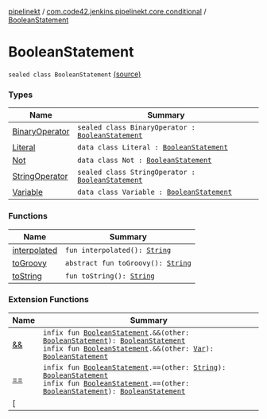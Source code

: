 [pipelinekt](../../index.md) / [com.code42.jenkins.pipelinekt.core.conditional](../index.md) / [BooleanStatement](./index.md)

# BooleanStatement

`sealed class BooleanStatement` [(source)](https://github.com/code42/pipelinekt/tree/master/core/src/main/kotlin/com/code42/jenkins/pipelinekt/core/conditional/BooleanStatement.kt#L5)

### Types

| Name | Summary |
|---|---|
| [BinaryOperator](-binary-operator/index.md) | `sealed class BinaryOperator : `[`BooleanStatement`](./index.md) |
| [Literal](-literal/index.md) | `data class Literal : `[`BooleanStatement`](./index.md) |
| [Not](-not/index.md) | `data class Not : `[`BooleanStatement`](./index.md) |
| [StringOperator](-string-operator/index.md) | `sealed class StringOperator : `[`BooleanStatement`](./index.md) |
| [Variable](-variable/index.md) | `data class Variable : `[`BooleanStatement`](./index.md) |

### Functions

| Name | Summary |
|---|---|
| [interpolated](interpolated.md) | `fun interpolated(): `[`String`](https://kotlinlang.org/api/latest/jvm/stdlib/kotlin/-string/index.html) |
| [toGroovy](to-groovy.md) | `abstract fun toGroovy(): `[`String`](https://kotlinlang.org/api/latest/jvm/stdlib/kotlin/-string/index.html) |
| [toString](to-string.md) | `fun toString(): `[`String`](https://kotlinlang.org/api/latest/jvm/stdlib/kotlin/-string/index.html) |

### Extension Functions

| Name | Summary |
|---|---|
| [&amp;&amp;](../../com.code42.jenkins.pipelinekt.dsl.step.conditional/&&.md) | `infix fun `[`BooleanStatement`](./index.md)`.&&(other: `[`BooleanStatement`](./index.md)`): `[`BooleanStatement`](./index.md)<br>`infix fun `[`BooleanStatement`](./index.md)`.&&(other: `[`Var`](../../com.code42.jenkins.pipelinekt.core.vars/-var/index.md)`): `[`BooleanStatement`](./index.md) |
| [==](../../com.code42.jenkins.pipelinekt.dsl.step.conditional/==.md) | `infix fun `[`BooleanStatement`](./index.md)`.==(other: `[`String`](https://kotlinlang.org/api/latest/jvm/stdlib/kotlin/-string/index.html)`): `[`BooleanStatement`](./index.md)<br>`infix fun `[`BooleanStatement`](./index.md)`.==(other: `[`BooleanStatement`](./index.md)`): `[`BooleanStatement`](./index.md) |
| [||](../../com.code42.jenkins.pipelinekt.dsl.step.conditional/||.md) | `infix fun `[`BooleanStatement`](./index.md)`.||(other: `[`BooleanStatement`](./index.md)`): `[`BooleanStatement`](./index.md)<br>`infix fun `[`BooleanStatement`](./index.md)`.||(other: `[`Var`](../../com.code42.jenkins.pipelinekt.core.vars/-var/index.md)`): `[`BooleanStatement`](./index.md) |
